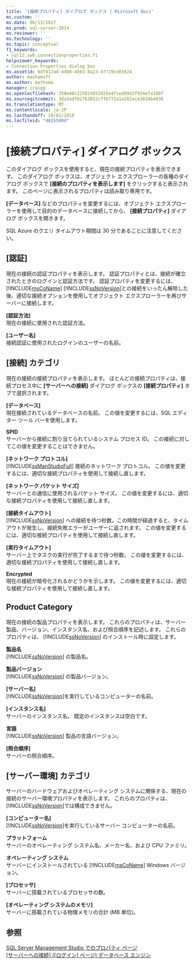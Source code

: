 ```yaml
---
title: '[接続プロパティ] ダイアログ ボックス | Microsoft Docs'
ms.custom: ''
ms.date: 06/13/2017
ms.prod: sql-server-2014
ms.reviewer: ''
ms.technology: ''
ms.topic: conceptual
f1_keywords:
- sql12.swb.connectionproperties.f1
helpviewer_keywords:
- Connection Properties dialog box
ms.assetid: 6df812ad-4d80-4503-8a23-47719ce85624
author: mashamsft
ms.author: mathoma
manager: craigg
ms.openlocfilehash: 350e48c225814052655e4fced89d2f934efa188f
ms.sourcegitcommit: 3da2edf82763852cff6772a1a282ace3034b4936
ms.translationtype: MT
ms.contentlocale: ja-JP
ms.lasthandoff: 10/02/2018
ms.locfileid: "48155904"
---
```

# <a name="connection-properties-dialog-box"></a>[接続プロパティ] ダイアログ ボックス
  このダイアログ ボックスを使用すると、現在の接続プロパティを表示できます。 このダイアログ ボックスは、オブジェクト エクスプローラーの各種のダイアログ ボックスで **[接続のプロパティを表示します]** をクリックすると表示されます。 このページに表示されるプロパティは読み取り専用です。  
  
 **[データベース]** などのプロパティを変更するには、オブジェクト エクスプローラーを使用して目的のデータベースに接続してから、 **[接続プロパティ]** ダイアログ ボックスを開きます。  
  
 SQL Azure のクエリ タイムアウト期間は 30 分であることに注意してください。  
  
## <a name="authentication"></a>[認証]  
 現在の接続の認証プロパティを表示します。 認証プロパティとは、接続が確立されたときのログインと認証方法です。 認証プロパティを変更するには、 [!INCLUDE[msCoName](../includes/msconame-md.md)] [!INCLUDE[ssNoVersion](../includes/ssnoversion-md.md)]との接続をいったん解除した後、適切な接続オプションを使用してオブジェクト エクスプローラーを再びサーバーに接続します。  
  
 **[認証方法]**  
 現在の接続に使用された認証方法。  
  
 **[ユーザー名]**  
 接続認証に使用されたログインのユーザーの名前。  
  
## <a name="connection-category"></a>[接続] カテゴリ  
 現在の接続の接続プロパティを表示します。 ほとんどの接続プロパティは、接続プロセス中に **[サーバーへの接続]** ダイアログ ボックスの **[接続プロパティ]** タブで選択されます。  
  
 **[データベース]**  
 現在接続されているデータベースの名前。 この値を変更するには、SQL エディター ツール バーを使用します。  
  
 **SPID**  
 サーバーから接続に割り当てられているシステム プロセス ID。 この接続に対してこの値を変更することはできません。  
  
 **[ネットワーク プロトコル]**  
 [!INCLUDE[ssManStudioFull](../includes/ssmanstudiofull-md.md)] 接続のネットワーク プロトコル。 この値を変更するには、適切な接続プロパティを使用して接続し直します。  
  
 **[ネットワーク パケット サイズ]**  
 サーバーとの通信に使用されるパケット サイズ。 この値を変更するには、適切な接続プロパティを使用して接続し直します。  
  
 **[接続タイムアウト]**  
 [!INCLUDE[ssNoVersion](../includes/ssnoversion-md.md)] への接続を待つ秒数。この時間が経過すると、タイムアウトが発生し、接続失敗エラーがユーザーに返されます。 この値を変更するには、適切な接続プロパティを使用して接続し直します。  
  
 **[実行タイムアウト]**  
 サーバー上でタスクの実行が完了するまで待つ秒数。 この値を変更するには、適切な接続プロパティを使用して接続し直します。  
  
 **Encrypted**  
 現在の接続が暗号化されるかどうかを示します。 この値を変更するには、適切な接続プロパティを使用して接続し直します。  
  
## <a name="product-category"></a>Product Category  
 現在の接続の製品プロパティを表示します。 これらのプロパティは、サーバー製品、バージョン、インスタンス名、および照合順序を記述します。 これらのプロパティは、 [!INCLUDE[ssNoVersion](../includes/ssnoversion-md.md)] のインストール時に設定します。  
  
 **製品名**  
 [!INCLUDE[ssNoVersion](../includes/ssnoversion-md.md)] の製品名。  
  
 **製品バージョン**  
 [!INCLUDE[ssNoVersion](../includes/ssnoversion-md.md)] の製品バージョン。  
  
 **[サーバー名]**  
 [!INCLUDE[ssNoVersion](../includes/ssnoversion-md.md)]を実行しているコンピューターの名前。  
  
 **[インスタンス名]**  
 サーバーのインスタンス名。 既定のインスタンスは空白です。  
  
 **言語**  
 [!INCLUDE[ssNoVersion](../includes/ssnoversion-md.md)] 製品の言語バージョン。  
  
 **[照合順序]**  
 サーバーの照合順序。  
  
## <a name="server-environment-category"></a>[サーバー環境] カテゴリ  
 サーバーのハードウェアおよびオペレーティング システムに関係する、現在の接続のサーバー環境プロパティを表示します。 これらのプロパティは、 [!INCLUDE[ssNoVersion](../includes/ssnoversion-md.md)]では構成できません。  
  
 **[コンピューター名]**  
 [!INCLUDE[ssNoVersion](../includes/ssnoversion-md.md)]を実行しているサーバー コンピューターの名前。  
  
 **プラットフォーム**  
 サーバーのオペレーティング システム名、メーカー名、および CPU ファミリ。  
  
 **オペレーティング システム**  
 サーバーにインストールされている [!INCLUDE[msCoName](../includes/msconame-md.md)] Windows バージョン。  
  
 **[プロセッサ]**  
 サーバーに搭載されているプロセッサの数。  
  
 **[オペレーティング システムのメモリ]**  
 サーバーに搭載されている物理メモリの合計 (MB 単位)。  
  
## <a name="see-also"></a>参照  
 [SQL Server Management Studio でのプロパティ ページ](../ssms/property-pages-in-sql-server-management-studio.md)   
 [[サーバーへの接続] ([ログイン] ページ) データベース エンジン](../ssms/f1-help/connect-to-server-login-page-database-engine.md)  
  
  

